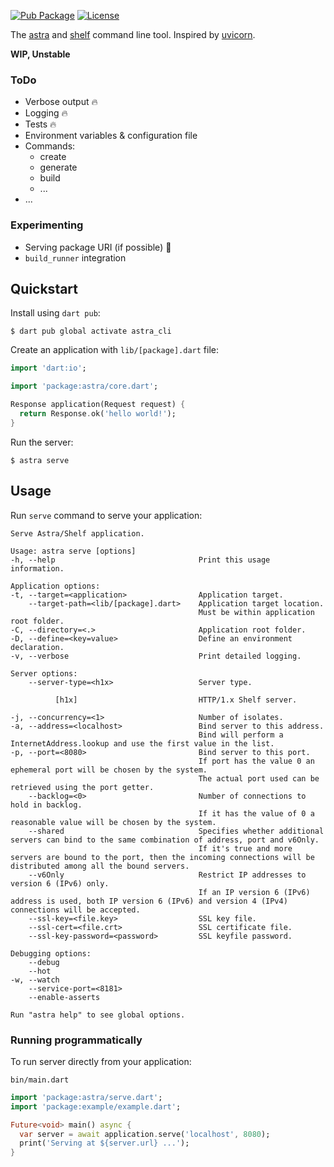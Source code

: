 [![Pub Package](https://img.shields.io/pub/v/astra_cli.svg)][astra_cli]
[![License](https://img.shields.io/badge/License-MIT-blue.svg)](LICENSE)

The [astra][] and [shelf][] command line tool. Inspired by [uvicorn][].

**WIP, Unstable**

### ToDo
- Verbose output 🔥
- Logging 🔥
- Tests 🔥
- Environment variables & configuration file
- Commands:
  - create
  - generate
  - build
  - ...
- ...

### Experimenting
- Serving package URI (if possible) 🤔
- `build_runner` integration

## Quickstart

Install using `dart pub`:

```console
$ dart pub global activate astra_cli
```

Create an application with `lib/[package].dart` file:

```dart
import 'dart:io';

import 'package:astra/core.dart';

Response application(Request request) {
  return Response.ok('hello world!');
}
```

Run the server:

```console
$ astra serve
```

## Usage

Run `serve` command to serve your application:

```console
Serve Astra/Shelf application.

Usage: astra serve [options]
-h, --help                                Print this usage information.

Application options:
-t, --target=<application>                Application target.
    --target-path=<lib/[package].dart>    Application target location.
                                          Must be within application root folder.
-C, --directory=<.>                       Application root folder.
-D, --define=<key=value>                  Define an environment declaration.
-v, --verbose                             Print detailed logging.

Server options:
    --server-type=<h1x>                   Server type.

          [h1x]                           HTTP/1.x Shelf server.

-j, --concurrency=<1>                     Number of isolates.
-a, --address=<localhost>                 Bind server to this address.
                                          Bind will perform a InternetAddress.lookup and use the first value in the list.
-p, --port=<8080>                         Bind server to this port.
                                          If port has the value 0 an ephemeral port will be chosen by the system.
                                          The actual port used can be retrieved using the port getter.
    --backlog=<0>                         Number of connections to hold in backlog.
                                          If it has the value of 0 a reasonable value will be chosen by the system.
    --shared                              Specifies whether additional servers can bind to the same combination of address, port and v6Only.
                                          If it's true and more servers are bound to the port, then the incoming connections will be distributed among all the bound servers.
    --v6Only                              Restrict IP addresses to version 6 (IPv6) only.
                                          If an IP version 6 (IPv6) address is used, both IP version 6 (IPv6) and version 4 (IPv4) connections will be accepted.
    --ssl-key=<file.key>                  SSL key file.
    --ssl-cert=<file.crt>                 SSL certificate file.
    --ssl-key-password=<password>         SSL keyfile password.

Debugging options:
    --debug
    --hot
-w, --watch
    --service-port=<8181>
    --enable-asserts

Run "astra help" to see global options.
```

### Running programmatically

To run server directly from your application:

`bin/main.dart`

```dart
import 'package:astra/serve.dart';
import 'package:example/example.dart';

Future<void> main() async {
  var server = await application.serve('localhost', 8080);
  print('Serving at ${server.url} ...');
}
```

[astra]: https://pub.dev/packages/astra
[astra_cli]: https://pub.dev/packages/astra_cli
[shelf]: https://pub.dev/packages/shelf
[uvicorn]: https://github.com/encode/uvicorn